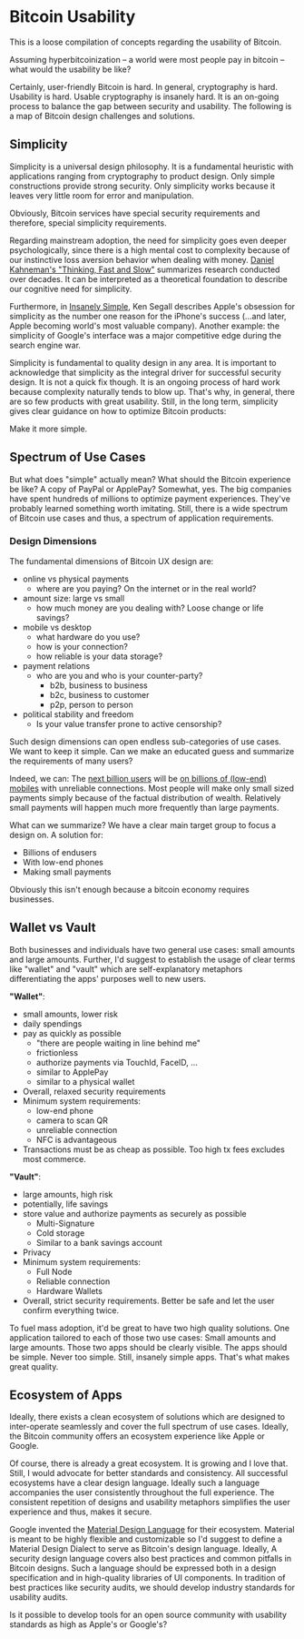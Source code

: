 # Bitcoin Usability 

This is a loose compilation of concepts regarding the usability of Bitcoin. 

Assuming hyperbitcoinization – a world were most people pay in bitcoin – what would the usability be like?

Certainly, user-friendly Bitcoin is hard. In general, cryptography is hard. Usability is hard. Usable cryptography is insanely hard. It is an on-going process to balance the gap between security and usability. The following is a map of Bitcoin design challenges and solutions.

## Simplicity
Simplicity is a universal design philosophy. It is a fundamental heuristic with applications ranging from cryptography to product design.
Only simple constructions provide strong security. Only simplicity works because it leaves very little room for error and manipulation.

Obviously, Bitcoin services have special security requirements and therefore, special simplicity requirements. 

Regarding mainstream adoption, the need for simplicity goes even deeper psychologically, since there is a high mental cost to complexity because of our instinctive loss aversion behavior when dealing with money.
[Daniel Kahneman's "Thinking, Fast and Slow"](https://en.wikipedia.org/wiki/Thinking,_Fast_and_Slow) summarizes research conducted over decades. 
It can be interpreted as a theoretical foundation to describe our cognitive need for simplicity.

Furthermore, in [Insanely Simple](https://www.amazon.com/Insanely-Simple-Obsession-Drives-Success/dp/1591846218), Ken Segall describes Apple's obsession for simplicity as the number one reason for the iPhone's success (...and later, Apple becoming world's most valuable company).
Another example: the simplicity of Google's interface was a major competitive edge during the search engine war.

Simplicity is fundamental to quality design in any area. It is important to acknowledge that simplicity as the integral driver for successful security design. 
It is not a quick fix though. It is an ongoing process of hard work because complexity naturally tends to blow up. That's why, in general, there are so few products with great usability. Still, in the long term, simplicity gives clear guidance on how to optimize Bitcoin products:

Make it more simple.

## Spectrum of Use Cases

But what does "simple" actually mean? What should the Bitcoin experience be like? A copy of PayPal or ApplePay? Somewhat, yes. The big companies have spent hundreds of millions to optimize payment experiences. They've probably learned something worth imitating.
Still, there is a wide spectrum of Bitcoin use cases and thus, a spectrum of application requirements. 

### Design Dimensions
The fundamental dimensions of Bitcoin UX design are:

- online vs physical payments
  - where are you paying? On the internet or in the real world?
- amount size: large vs small 
  - how much money are you dealing with? Loose change or life savings?
- mobile vs desktop
  - what hardware do you use?
  - how is your connection?
  - how reliable is your data storage?
- payment relations
  - who are you and who is your counter-party?
    - b2b, business to business 
    - b2c, business to customer
    - p2p, person to person
- political stability and freedom
  - Is your value transfer prone to active censorship?


Such design dimensions can open endless sub-categories of use cases. We want to keep it simple. 
Can we make an educated guess and summarize the requirements of many users? 

Indeed, we can: The [next billion users](https://www.youtube.com/watch?v=6fBS8LOpIQc) will be [on billions of (low-end) mobiles](https://www.youtube.com/watch?v=ak6Uj02DTjk) with unreliable connections. Most people will make only small sized payments simply because of the factual distribution of wealth. Relatively small payments will happen much more frequently than large payments.

What can we summarize? We have a clear main target group to focus a design on. A solution for:
- Billions of endusers
- With low-end phones
- Making small payments

Obviously this isn't enough because a bitcoin economy requires businesses. 



## Wallet vs Vault
Both businesses and individuals have two general use cases: small amounts and large amounts. Further, I'd suggest to establish the usage of clear terms like "wallet" and "vault" which are self-explanatory metaphors differentiating the apps' purposes well to new users.

**"Wallet"**:
- small amounts, lower risk
- daily spendings 
- pay as quickly as possible 
  - "there are people waiting in line behind me"
  - frictionless
  - authorize payments via TouchId, FaceID, ... 
  - similar to ApplePay
  - similar to a physical wallet 
- Overall, relaxed security requirements
- Minimum system requirements:
  - low-end phone 
  - camera to scan QR
  - unreliable connection
  - NFC is advantageous
- Transactions must be as cheap as possible. Too high tx fees excludes most commerce.

**"Vault"**:
- large amounts, high risk
- potentially, life savings 
- store value and authorize payments as securely as possible
  - Multi-Signature
  - Cold storage
  - Similar to a bank savings account 
- Privacy
- Minimum system requirements:
  - Full Node
  - Reliable connection
  - Hardware Wallets
- Overall, strict security requirements. Better be safe and let the user confirm everything twice.

To fuel mass adoption, it'd be great to have two high quality solutions. One application tailored to each of those two use cases: Small amounts and large amounts. 
Those two apps should be clearly visible. The apps should be simple. Never too simple. Still, insanely simple apps. That's what makes great quality.


## Ecosystem of Apps
Ideally, there exists a clean ecosystem of solutions which are designed to inter-operate seamlessly and cover the full spectrum of use cases. Ideally, the Bitcoin community offers an ecosystem experience like Apple or Google.

Of course, there is already a great ecosystem. It is growing and I love that. Still, I would advocate for better standards and consistency. All successful ecosystems have a clear design language. Ideally such a language accompanies the user consistently throughout the full experience. The consistent repetition of designs and usability metaphors simplifies the user experience and thus, makes it secure. 

Google invented the [Material Design Language](https://material.io/design/) for their ecosystem. Material is meant to be highly flexible and customizable so I'd suggest to define a Material Design Dialect to serve as Bitcoin's design language.
Ideally, A security design language covers also best practices and common pitfalls in Bitcoin designs. 
Such a language should be expressed both in a design specification and in high-quality libraries of UI components. In tradition of best practices like security audits, we should develop industry standards for usability audits. 

Is it possible to develop tools for an open source community with usability standards as high as Apple's or Google's? 


